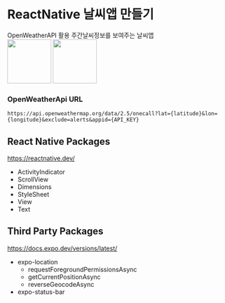 # ReactNative 날씨앱 만들기 
OpenWeatherAPI 활용 주간날씨정보를 보여주는 날씨앱   
<img src="../assets/weather1.jpg" width="100px">
<img src="../assets/weather2.jpg" width="100px">

### OpenWeatherApi URL
```
https://api.openweathermap.org/data/2.5/onecall?lat={latitude}&lon={longitude}&exclude=alerts&appid={API_KEY}
```
## React Native Packages
https://reactnative.dev/
- ActivityIndicator
- ScrollView 
- Dimensions
- StyleSheet
- View
- Text

## Third Party Packages 
https://docs.expo.dev/versions/latest/
- expo-location
  - requestForegroundPermissionsAsync
  - getCurrentPositionAsync
  - reverseGeocodeAsync
- expo-status-bar

